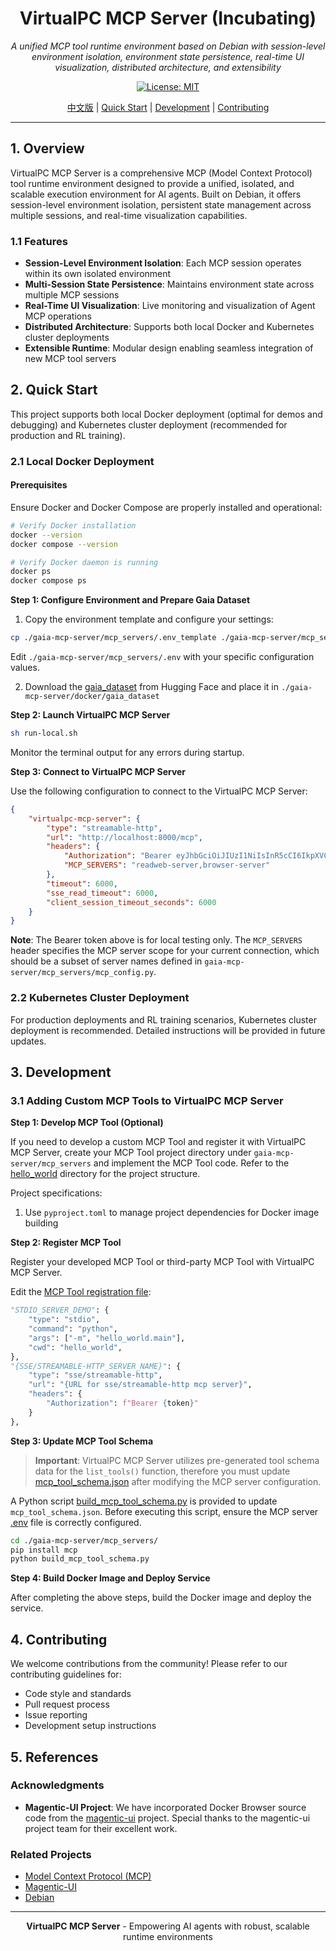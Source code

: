 <div align="center">

# VirtualPC MCP Server (Incubating)

*A unified MCP tool runtime environment based on Debian with session-level environment isolation, environment state persistence, real-time UI visualization, distributed architecture, and extensibility*

[![License: MIT][license-image]][license-url]

</div>

<div align="center">

[中文版](./README_zh.md) | [Quick Start](#quick-start) | [Development](#development) | [Contributing](#contributing)

</div>

---

## 1. Overview

VirtualPC MCP Server is a comprehensive MCP (Model Context Protocol) tool runtime environment designed to provide a unified, isolated, and scalable execution environment for AI agents. Built on Debian, it offers session-level environment isolation, persistent state management across multiple sessions, and real-time visualization capabilities.

### 1.1 Features

- **Session-Level Environment Isolation**: Each MCP session operates within its own isolated environment
- **Multi-Session State Persistence**: Maintains environment state across multiple MCP sessions
- **Real-Time UI Visualization**: Live monitoring and visualization of Agent MCP operations
- **Distributed Architecture**: Supports both local Docker and Kubernetes cluster deployments
- **Extensible Runtime**: Modular design enabling seamless integration of new MCP tool servers

## 2. Quick Start

This project supports both local Docker deployment (optimal for demos and debugging) and Kubernetes cluster deployment (recommended for production and RL training).

### 2.1 Local Docker Deployment

#### Prerequisites

Ensure Docker and Docker Compose are properly installed and operational:

```bash
# Verify Docker installation
docker --version
docker compose --version

# Verify Docker daemon is running
docker ps
docker compose ps
```

**Step 1: Configure Environment and Prepare Gaia Dataset**

1. Copy the environment template and configure your settings:

```bash
cp ./gaia-mcp-server/mcp_servers/.env_template ./gaia-mcp-server/mcp_servers/.env
```

Edit `./gaia-mcp-server/mcp_servers/.env` with your specific configuration values.

2. Download the [gaia_dataset](https://huggingface.co/datasets/gaia-benchmark/GAIA) from Hugging Face and place it in `./gaia-mcp-server/docker/gaia_dataset`

**Step 2: Launch VirtualPC MCP Server**

```bash
sh run-local.sh
```

Monitor the terminal output for any errors during startup.

**Step 3: Connect to VirtualPC MCP Server**

Use the following configuration to connect to the VirtualPC MCP Server:

```json
{
    "virtualpc-mcp-server": {
        "type": "streamable-http",
        "url": "http://localhost:8000/mcp",
        "headers": {
            "Authorization": "Bearer eyJhbGciOiJIUzI1NiIsInR5cCI6IkpXVCJ9.eyJhcHAiOiJsb2NhbF9kZWJ1ZyIsInZlcnNpb24iOjEsInRpbWUiOjE3NTYzOTUzNzIuMTg0MDc0NH0.SALKn1dxEzsdX82-e3jAJANAo_kE4NO4192Epw5rYmQ",
            "MCP_SERVERS": "readweb-server,browser-server"
        },
        "timeout": 6000,
        "sse_read_timeout": 6000,
        "client_session_timeout_seconds": 6000
    }
}
```

**Note**: The Bearer token above is for local testing only. The `MCP_SERVERS` header specifies the MCP server scope for your current connection, which should be a subset of server names defined in `gaia-mcp-server/mcp_servers/mcp_config.py`.

### 2.2 Kubernetes Cluster Deployment

For production deployments and RL training scenarios, Kubernetes cluster deployment is recommended. Detailed instructions will be provided in future updates.

## 3. Development

### 3.1 Adding Custom MCP Tools to VirtualPC MCP Server

**Step 1: Develop MCP Tool (Optional)**

If you need to develop a custom MCP Tool and register it with VirtualPC MCP Server, create your MCP Tool project directory under `gaia-mcp-server/mcp_servers` and implement the MCP Tool code. Refer to the [hello_world](./gaia-mcp-server/mcp_servers/hello_world/) directory for the project structure.

Project specifications:

1. Use `pyproject.toml` to manage project dependencies for Docker image building

**Step 2: Register MCP Tool**

Register your developed MCP Tool or third-party MCP Tool with VirtualPC MCP Server.

Edit the [MCP Tool registration file](./gaia-mcp-server/mcp_servers/mcp_config.py):

```python
"STDIO_SERVER_DEMO": {
    "type": "stdio",
    "command": "python",
    "args": ["-m", "hello_world.main"],
    "cwd": "hello_world",
},
"{SSE/STREAMABLE-HTTP_SERVER_NAME}": {
    "type": "sse/streamable-http",
    "url": "{URL for sse/streamable-http mcp server}",
    "headers": {
        "Authorization": f"Bearer {token}"
    }
},
```

**Step 3: Update MCP Tool Schema**

> **Important**: VirtualPC MCP Server utilizes pre-generated tool schema data for the `list_tools()` function, therefore you must update [mcp_tool_schema.json](./gaia-mcp-server/mcp_servers/mcp_tool_schema.json) after modifying the MCP server configuration.

A Python script [build_mcp_tool_schema.py](./gaia-mcp-server/mcp_servers/build_mcp_tool_schema.py) is provided to update `mcp_tool_schema.json`. Before executing this script, ensure the MCP server [.env](./gaia-mcp-server/mcp_servers/.env) file is correctly configured.

```bash
cd ./gaia-mcp-server/mcp_servers/
pip install mcp
python build_mcp_tool_schema.py
```

**Step 4: Build Docker Image and Deploy Service**

After completing the above steps, build the Docker image and deploy the service.

## 4. Contributing

We welcome contributions from the community! Please refer to our contributing guidelines for:

- Code style and standards
- Pull request process
- Issue reporting
- Development setup instructions

## 5. References

### Acknowledgments

- **Magentic-UI Project**: We have incorporated Docker Browser source code from the [magentic-ui](https://github.com/microsoft/magentic-ui) project. Special thanks to the magentic-ui project team for their excellent work.

### Related Projects

- [Model Context Protocol (MCP)](https://modelcontextprotocol.io/)
- [Magentic-UI](https://github.com/microsoft/magentic-ui)
- [Debian](https://www.debian.org/)

---

<div align="center">

**VirtualPC MCP Server** - Empowering AI agents with robust, scalable runtime environments

[license-image]: https://img.shields.io/badge/License-MIT-yellow.svg
[license-url]: https://opensource.org/licenses/MIT

</div>

